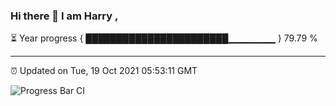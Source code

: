 ### Hi there 👋 I am Harry , 

⏳ Year progress { ███████████████████████▁▁▁▁▁▁▁ } 79.79 %

---

⏰ Updated on Tue, 19 Oct 2021 05:53:11 GMT

![Progress Bar CI](https://github.com/duykhang68/duykhang68/workflows/Progress%20Bar%20CI/badge.svg)
